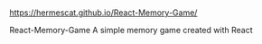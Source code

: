 #
https://hermescat.github.io/React-Memory-Game/



React-Memory-Game
A simple memory game created with React
